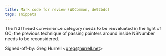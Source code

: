 ```yaml
---
title: Mark code for review (WOCommon, de92bdc)
tags: snippets
---
```


The NSThread convenience category needs to be reevaluated in the light of GC; the previous technique of passing pointers around inside NSNumber needs to be reconsidered.

Signed-off-by: Greg Hurrell &lt;greg@hurrell.net&gt;
